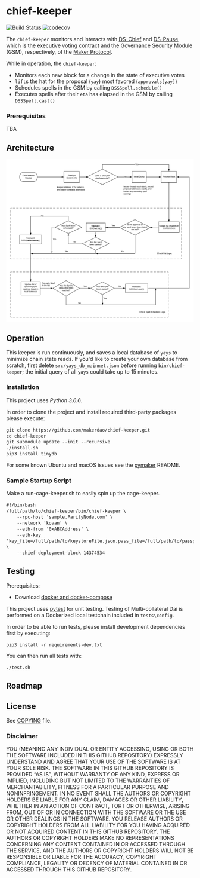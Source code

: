 # chief-keeper

[![Build Status](https://travis-ci.org/makerdao/chief-keeper.svg?branch=dev)](https://travis-ci.org/makerdao/chief-keeper)
[![codecov](https://codecov.io/gh/makerdao/chief-keeper/branch/dev/graph/badge.svg)](https://codecov.io/gh/makerdao/chief-keeper)


The `chief-keeper` monitors and interacts with [DS-Chief](https://github.com/dapphub/ds-chief) and [DS-Pause](https://github.com/dapphub/ds-pause), which is the executive voting contract and the Governance Security Module (GSM), respectively, of the [Maker Protocol](https://github.com/makerdao/dss).

While in operation, the `chief-keeper`:
* Monitors each new block for a change in the state of executive votes
* `lift`s the hat for the proposal (`yay`) most favored (`approvals[yay]`)
* Schedules spells in the GSM by calling `DSSSpell.schedule()`
* Executes spells after their `eta` has elapsed in the GSM by calling `DSSSpell.cast()`

### Prerequisites
TBA

## Architecture
![alt text](operation.jpeg)

## Operation

This keeper is run continuously, and saves a local database of `yays` to minimize chain state reads.
If you'd like to create your own database from scratch, first delete `src/yays_db_mainnet.json` before running `bin/chief-keeper`; the initial query of all `yays` could take up to 15 minutes.

### Installation

This project uses *Python 3.6.6*.

In order to clone the project and install required third-party packages please execute:
```
git clone https://github.com/makerdao/chief-keeper.git
cd chief-keeper
git submodule update --init --recursive
./install.sh
pip3 install tinydb
```

For some known Ubuntu and macOS issues see the [pymaker](https://github.com/makerdao/pymaker) README.


### Sample Startup Script

Make a run-cage-keeper.sh to easily spin up the cage-keeper.

```
#!/bin/bash
/full/path/to/chief-keeper/bin/chief-keeper \
	--rpc-host 'sample.ParityNode.com' \
	--network 'kovan' \
	--eth-from '0xABCAddress' \
	--eth-key 'key_file=/full/path/to/keystoreFile.json,pass_file=/full/path/to/passphrase/file.txt' \
	--chief-deployment-block 14374534
```


## Testing

Prerequisites:
* Download [docker and docker-compose](https://www.docker.com/get-started)

This project uses [pytest](https://docs.pytest.org/en/latest/) for unit testing.  Testing of Multi-collateral Dai is
performed on a Dockerized local testchain included in `tests\config`.

In order to be able to run tests, please install development dependencies first by executing:
```
pip3 install -r requirements-dev.txt
```

You can then run all tests with:
```
./test.sh
```

## Roadmap



## License

See [COPYING](https://github.com/makerdao/chief-keeper/blob/master/COPYING) file.

### Disclaimer

YOU (MEANING ANY INDIVIDUAL OR ENTITY ACCESSING, USING OR BOTH THE SOFTWARE INCLUDED IN THIS GITHUB REPOSITORY) EXPRESSLY UNDERSTAND AND AGREE THAT YOUR USE OF THE SOFTWARE IS AT YOUR SOLE RISK.
THE SOFTWARE IN THIS GITHUB REPOSITORY IS PROVIDED “AS IS”, WITHOUT WARRANTY OF ANY KIND, EXPRESS OR IMPLIED, INCLUDING BUT NOT LIMITED TO THE WARRANTIES OF MERCHANTABILITY, FITNESS FOR A PARTICULAR PURPOSE AND NONINFRINGEMENT. IN NO EVENT SHALL THE AUTHORS OR COPYRIGHT HOLDERS BE LIABLE FOR ANY CLAIM, DAMAGES OR OTHER LIABILITY, WHETHER IN AN ACTION OF CONTRACT, TORT OR OTHERWISE, ARISING FROM, OUT OF OR IN CONNECTION WITH THE SOFTWARE OR THE USE OR OTHER DEALINGS IN THE SOFTWARE.
YOU RELEASE AUTHORS OR COPYRIGHT HOLDERS FROM ALL LIABILITY FOR YOU HAVING ACQUIRED OR NOT ACQUIRED CONTENT IN THIS GITHUB REPOSITORY. THE AUTHORS OR COPYRIGHT HOLDERS MAKE NO REPRESENTATIONS CONCERNING ANY CONTENT CONTAINED IN OR ACCESSED THROUGH THE SERVICE, AND THE AUTHORS OR COPYRIGHT HOLDERS WILL NOT BE RESPONSIBLE OR LIABLE FOR THE ACCURACY, COPYRIGHT COMPLIANCE, LEGALITY OR DECENCY OF MATERIAL CONTAINED IN OR ACCESSED THROUGH THIS GITHUB REPOSITORY.
